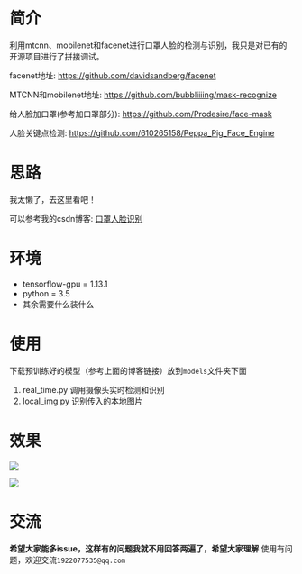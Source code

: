 # 简介

利用mtcnn、mobilenet和facenet进行口罩人脸的检测与识别，我只是对已有的开源项目进行了拼接调试。

facenet地址: https://github.com/davidsandberg/facenet

MTCNN和mobilenet地址: https://github.com/bubbliiiing/mask-recognize

给人脸加口罩(参考加口罩部分): https://github.com/Prodesire/face-mask

人脸关键点检测: https://github.com/610265158/Peppa_Pig_Face_Engine

# 思路

我太懒了，去这里看吧！

可以参考我的csdn博客: [口罩人脸识别](https://blog.csdn.net/mengxt169/article/details/106744801/)

# 环境

+ tensorflow-gpu = 1.13.1
+ python = 3.5
+ 其余需要什么装什么

# 使用

下载预训练好的模型（参考上面的博客链接）放到`models`文件夹下面

1. real_time.py 调用摄像头实时检测和识别
2. local_img.py 识别传入的本地图片

# 效果

![](./img/11.png)

![](./img/33.jpg)

# 交流

**希望大家能多issue，这样有的问题我就不用回答两遍了，希望大家理解**
使用有问题，欢迎交流`1922077535@qq.com`

